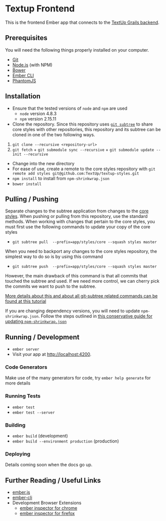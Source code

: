# Textup Frontend

This is the frontend Ember app that connects to the [TextUp Grails backend](https://github.com/TextUp/textup-backend).

## Prerequisites

You will need the following things properly installed on your computer.

* [Git](http://git-scm.com/)
* [Node.js](http://nodejs.org/) (with NPM)
* [Bower](http://bower.io/)
* [Ember CLI](http://ember-cli.com/)
* [PhantomJS](http://phantomjs.org/)

## Installation

* Ensure that the tested versions of `node` and `npm` are used
  * `node` version 4.8.3
  * `npm` version 2.15.11
* Clone the repository. Since this repository uses [`git subtree`](https://github.com/git/git/blob/master/contrib/subtree/git-subtree.txt) to share core styles with other repositories, this repository and its subtree can be cloned in one of the two following ways.
 1. `git clone --recursive <repository-url>`
 2. `git fetch` + `git submodule sync --recursive` + `git submodule update --init --recursive`
* Change into the new directory
* For ease of use, create a remote to the core styles repository with `git remote add styles git@github.com:TextUp/textup-styles.git`
* `npm install` to install from `npm-shrinkwrap.json`
* `bower install`

## Pulling / Pushing

Separate changes to the subtree application from changes to the [core styles](https://github.com/TextUp/textup-styles). When pushing or pulling from this repository, use the standard methods. When working with changes that pertain to the core styles, you must first use the following commands to update your copy of the core styles

* `git subtree pull  --prefix=app/styles/core --squash styles master`

When you need to backport any changes to the core styles repository, the simplest way to do so is by using this command

* `git subtree push  --prefix=app/styles/core --squash styles master`

However, the main drawback of this command is that all commits that touched the subtree and used. If we need more control, we can cherry pick the commits we want to push to the subtree.

[More details about this and about all git-subtree related commands can be found at this tutorial](https://medium.com/@porteneuve/mastering-git-subtrees-943d29a798ec#.s0lfst7jk)

If you are changing dependency versions, you will need to update `npm-shrinkwrap.json`. Follow the steps outlined in [this conservative guide for updating `npm-shrinkwrap.json`](https://github.com/thewoolleyman/npm-shrinkwrap-helper)

## Running / Development

* `ember server`
* Visit your app at [http://localhost:4200](http://localhost:4200).

### Code Generators

Make use of the many generators for code, try `ember help generate` for more details

### Running Tests

* `ember test`
* `ember test --server`

### Building

* `ember build` (development)
* `ember build --environment production` (production)

### Deploying

Details coming soon when the docs go up.

## Further Reading / Useful Links

* [ember.js](http://emberjs.com/)
* [ember-cli](http://ember-cli.com/)
* Development Browser Extensions
  * [ember inspector for chrome](https://chrome.google.com/webstore/detail/ember-inspector/bmdblncegkenkacieihfhpjfppoconhi)
  * [ember inspector for firefox](https://addons.mozilla.org/en-US/firefox/addon/ember-inspector/)
